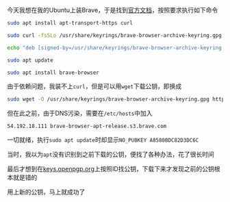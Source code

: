 今天我想在我的Ubuntu上装Brave，于是找到[官方文档](https://brave.com/linux/#debian-ubuntu-mint)，按照要求执行如下命令

```bash
sudo apt install apt-transport-https curl

sudo curl -fsSLo /usr/share/keyrings/brave-browser-archive-keyring.gpg https://brave-browser-apt-release.s3.brave.com/brave-browser-archive-keyring.gpg

echo "deb [signed-by=/usr/share/keyrings/brave-browser-archive-keyring.gpg arch=amd64] https://brave-browser-apt-release.s3.brave.com/ stable main"|sudo tee /etc/apt/sources.list.d/brave-browser-release.list

sudo apt update

sudo apt install brave-browser
```

由于依赖问题，我装不上`curl`，但是可以用`wget`下载公钥，即换成

```bash
sudo wget -O /usr/share/keyrings/brave-browser-archive-keyring.gpg https://brave-browser-apt-release.s3.brave.com/brave-browser-archive-keyring.gpg
```

但在此之前，由于DNS污染，需要在`/etc/hosts`中加入
```
54.192.18.111 brave-browser-apt-release.s3.brave.com
```

一切就绪，执行`sudo apt update`时却显示`NO_PUBKEY A8580BDC82D3DC6C`

当时，我以为`apt`没有识别到之前下载的公钥，便找了各种办法，花了很长时间

最后才想到在[keys.openpgp.org](keys.openpgp.org)上按照ID找公钥，下载下来才发现之前的公钥根本就是错的

用上新的公钥，马上就成功了

